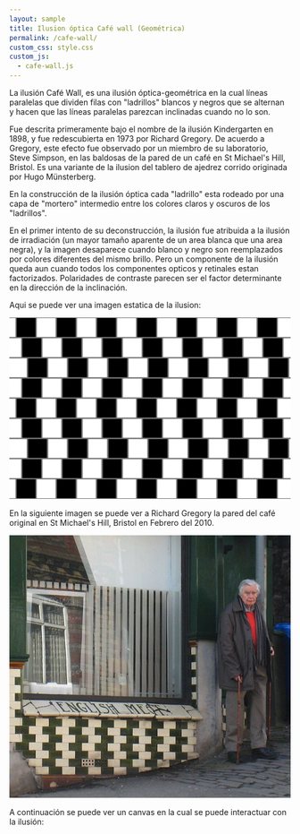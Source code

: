 ```yaml
---
layout: sample
title: Ilusion óptica Café wall (Geométrica)
permalink: /cafe-wall/
custom_css: style.css
custom_js:
  - cafe-wall.js
---
```


La ilusión Café Wall, es una ilusión óptica-geométrica en la cual líneas paralelas que dividen filas con "ladrillos" blancos y negros que se alternan y hacen que las líneas paralelas parezcan inclinadas cuando no lo son.

Fue descrita primeramente bajo el nombre de la ilusión Kindergarten en 1898, y fue redescubierta en 1973 por Richard Gregory. De acuerdo a Gregory, este efecto fue observado por un miembro de su laboratorio, Steve Simpson, en las baldosas de la pared de un café en St Michael's Hill, Bristol. Es una variante de la ilusion del tablero de ajedrez corrido originada por Hugo Münsterberg.

En la construcción de la ilusión óptica cada "ladrillo" esta rodeado por una capa de "mortero" intermedio entre los colores claros y oscuros de los "ladrillos".

En el primer intento de su deconstrucción, la ilusión fue atribuida a la ilusión de irradiación (un mayor tamaño aparente de un area blanca que una area negra), y la imagen desaparece cuando blanco y negro son reemplazados por colores diferentes del mismo brillo. Pero un componente de la ilusión queda aun cuando todos los componentes opticos y retinales estan factorizados. Polaridades de contraste parecen ser el factor determinante en la dirección de la inclinación.

Aqui se puede ver una imagen estatica de la ilusion:

<img src="../images/Cafe-wall.svg.png" alt="Cafe-wall" class="center-image">

En la siguiente imagen se puede ver a Richard Gregory la pared del café original en St Michael's Hill, Bristol en Febrero del 2010.

<img src="../images/Gregory.jpg" alt="Gregory" class="center-image">

A continuación se puede ver un canvas en la cual se puede interactuar con la ilusión:

<div class="sketch-averages" id='cafe-wall'></div>
